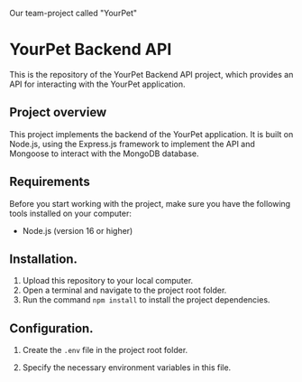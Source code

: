 Our team-project called "YourPet"

# YourPet Backend API

This is the repository of the YourPet Backend API project, which provides an API
for interacting with the YourPet application.

## Project overview

This project implements the backend of the YourPet application. It is built on
Node.js, using the Express.js framework to implement the API and Mongoose to
interact with the MongoDB database.

## Requirements

Before you start working with the project, make sure you have the following
tools installed on your computer:

- Node.js (version 16 or higher)

## Installation.

1. Upload this repository to your local computer.
2. Open a terminal and navigate to the project root folder.
3. Run the command `npm install` to install the project dependencies.

## Configuration.

1. Create the `.env` file in the project root folder.

2. Specify the necessary environment variables in this file.
